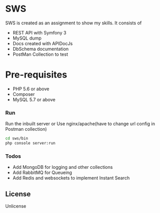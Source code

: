 # SWS


SWS is created as an assignment to show my skills. It consists of

  - REST API with Symfony 3
  - MySQL dump
  - Docs created with APIDocJs
  - DbSchema documentation
  - PostMan Collection to test

# Pre-requisites

  - PHP 5.6 or above
  - Composer
  - MySQL 5.7 or above
  

### Run

Run the inbuilt server or Use nginx/apache(have to change url config in Postman collection)

```sh
cd sws/bin
php console server:run
```

### Todos

 - Add MongoDB for logging and other collections
 - Add RabbitMQ for Queueing
 - Add Redis and websockets to implement Instant Search

License
----

Unlicense